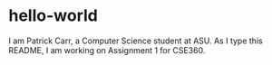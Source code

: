 # hello-world
I am Patrick Carr, a Computer Science student at ASU.
As I type this README, I am working on Assignment 1 for CSE360.
